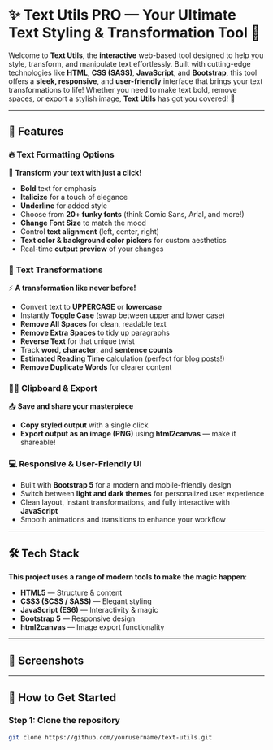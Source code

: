# ✨ **Text Utils PRO** — Your Ultimate Text Styling & Transformation Tool 🚀  

Welcome to **Text Utils**, the **interactive** web-based tool designed to help you style, transform, and manipulate text effortlessly. Built with cutting-edge technologies like **HTML**, **CSS (SASS)**, **JavaScript**, and **Bootstrap**, this tool offers a **sleek, responsive**, and **user-friendly** interface that brings your text transformations to life! Whether you need to make text bold, remove spaces, or export a stylish image, **Text Utils** has got you covered! 🌟

---

## 🚀 **Features**  

### 🔥 **Text Formatting Options**  
💪 **Transform your text with just a click!**  
- **Bold** text for emphasis  
- **Italicize** for a touch of elegance  
- **Underline** for added style  
- Choose from **20+ funky fonts** (think Comic Sans, Arial, and more!)  
- **Change Font Size** to match the mood  
- Control **text alignment** (left, center, right)  
- **Text color & background color pickers** for custom aesthetics  
- Real-time **output preview** of your changes  

### 🎨 **Text Transformations**  
⚡ **A transformation like never before!**  
- Convert text to **UPPERCASE** or **lowercase**  
- Instantly **Toggle Case** (swap between upper and lower case)  
- **Remove All Spaces** for clean, readable text  
- **Remove Extra Spaces** to tidy up paragraphs  
- **Reverse Text** for that unique twist  
- Track **word, character**, and **sentence counts**  
- **Estimated Reading Time** calculation (perfect for blog posts!)  
- **Remove Duplicate Words** for clearer content  

### 🧑‍💻 **Clipboard & Export**  
📤 **Save and share your masterpiece**  
- **Copy styled output** with a single click  
- **Export output as an image (PNG)** using **html2canvas** — make it shareable!

### 💻 **Responsive & User-Friendly UI**  
- Built with **Bootstrap 5** for a modern and mobile-friendly design  
- Switch between **light and dark themes** for personalized user experience  
- Clean layout, instant transformations, and fully interactive with **JavaScript**  
- Smooth animations and transitions to enhance your workflow  

---

## 🛠️ **Tech Stack**  
**This project uses a range of modern tools to make the magic happen**:  
- **HTML5** — Structure & content  
- **CSS3 (SCSS / SASS)** — Elegant styling  
- **JavaScript (ES6)** — Interactivity & magic  
- **Bootstrap 5** — Responsive design  
- **html2canvas** — Image export functionality

---

## 📸 **Screenshots**  


---

## 🚀 **How to Get Started**  

### Step 1: Clone the repository  
```bash
git clone https://github.com/yourusername/text-utils.git

